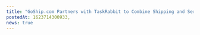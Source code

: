 ```yaml
---
title: "GoShip.com Partners with TaskRabbit to Combine Shipping and Service Networks"
postedAt: 1623714300933,
news: true
---
```

